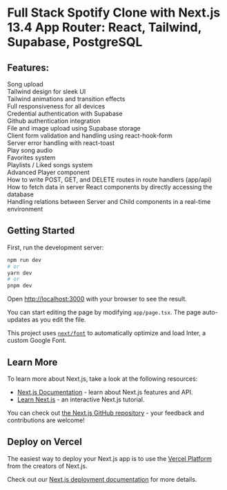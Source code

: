 <h1>Full Stack Spotify Clone with Next.js 13.4 App Router: React, Tailwind, Supabase, PostgreSQL</h1>


<h2>Features:</h2>


Song upload<br/>
Tailwind design for sleek UI<br/>
Tailwind animations and transition effects<br/>
Full responsiveness for all devices<br/>
Credential authentication with Supabase<br/>
Github authentication integration<br/>
File and image upload using Supabase storage<br/>
Client form validation and handling using react-hook-form<br/>
Server error handling with react-toast<br/>
Play song audio<br/>
Favorites system<br/>
Playlists / Liked songs system<br/>
Advanced Player component<br/>
How to write POST, GET, and DELETE routes in route handlers (app/api)<br/>
How to fetch data in server React components by directly accessing the database <br/>
Handling relations between Server and Child components in a real-time environment<br/>



## Getting Started

First, run the development server:

```bash
npm run dev
# or
yarn dev
# or
pnpm dev
```

Open [http://localhost:3000](http://localhost:3000) with your browser to see the result.

You can start editing the page by modifying `app/page.tsx`. The page auto-updates as you edit the file.

This project uses [`next/font`](https://nextjs.org/docs/basic-features/font-optimization) to automatically optimize and load Inter, a custom Google Font.

## Learn More

To learn more about Next.js, take a look at the following resources:

- [Next.js Documentation](https://nextjs.org/docs) - learn about Next.js features and API.
- [Learn Next.js](https://nextjs.org/learn) - an interactive Next.js tutorial.

You can check out [the Next.js GitHub repository](https://github.com/vercel/next.js/) - your feedback and contributions are welcome!

## Deploy on Vercel

The easiest way to deploy your Next.js app is to use the [Vercel Platform](https://vercel.com/new?utm_medium=default-template&filter=next.js&utm_source=create-next-app&utm_campaign=create-next-app-readme) from the creators of Next.js.

Check out our [Next.js deployment documentation](https://nextjs.org/docs/deployment) for more details.

